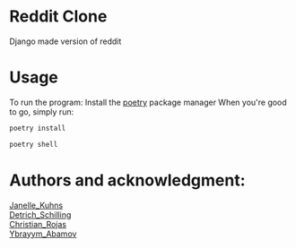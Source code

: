 # Reddit Clone
Django made version of reddit


# Usage
To run the program:
    Install the [poetry](https://python-poetry.org/docs/) package manager
    When you're good to go, simply run:

```zsh
poetry install
```
```zsh
poetry shell
```

# Authors and acknowledgment:
[Janelle_Kuhns](https://github.com/JanelleRK) <br/>
[Detrich_Schilling](https://github.com/Detrich) <br/>
[Christian_Rojas](https://github.com/cjrojas72) <br/>
[Ybrayym_Abamov](https://github.com/Ybrayym-Abamov)